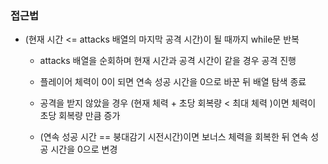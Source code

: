 ### 접근법

-   (현재 시간 <= attacks 배열의 마지막 공격 시간)이 될 때까지 while문 반복

    -   attacks 배열을 순회하며 현재 시간과 공격 시간이 같을 경우 공격 진행
    -   플레이어 체력이 0이 되면 연속 성공 시간을 0으로 바꾼 뒤 배열 탐색 종료

    -   공격을 받지 않았을 경우 (현재 체력 + 초당 회복량 < 최대 체력 )이면 체력이 초당 회복량 만큼 증가
    -   (연속 성공 시간 == 붕대감기 시전시간)이면 보너스 체력을 회복한 뒤 연속 성공 시간을 0으로 변경
